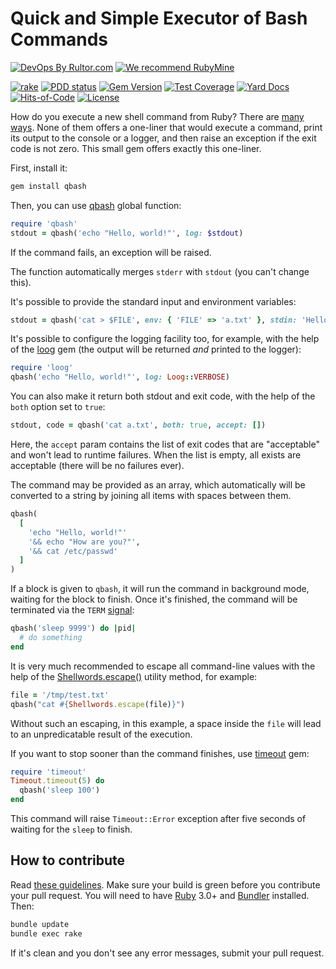 # Quick and Simple Executor of Bash Commands

[![DevOps By Rultor.com](http://www.rultor.com/b/yegor256/qbash)](http://www.rultor.com/p/yegor256/qbash)
[![We recommend RubyMine](https://www.elegantobjects.org/rubymine.svg)](https://www.jetbrains.com/ruby/)

[![rake](https://github.com/yegor256/qbash/actions/workflows/rake.yml/badge.svg)](https://github.com/yegor256/qbash/actions/workflows/rake.yml)
[![PDD status](http://www.0pdd.com/svg?name=yegor256/qbash)](http://www.0pdd.com/p?name=yegor256/qbash)
[![Gem Version](https://badge.fury.io/rb/qbash.svg)](http://badge.fury.io/rb/qbash)
[![Test Coverage](https://img.shields.io/codecov/c/github/yegor256/qbash.svg)](https://codecov.io/github/yegor256/qbash?branch=master)
[![Yard Docs](http://img.shields.io/badge/yard-docs-blue.svg)](http://rubydoc.info/github/yegor256/qbash/master/frames)
[![Hits-of-Code](https://hitsofcode.com/github/yegor256/qbash)](https://hitsofcode.com/view/github/yegor256/qbash)
[![License](https://img.shields.io/badge/license-MIT-green.svg)](https://github.com/yegor256/qbash/blob/master/LICENSE.txt)

How do you execute a new shell command from Ruby?
There are [many ways](https://stackoverflow.com/questions/2232).
None of them offers a one-liner that would execute a command, print
its output to the console or a logger, and then raise an exception if
the exit code is not zero. This small gem offers exactly this one-liner.

First, install it:

```bash
gem install qbash
```

Then, you can use [qbash][qbash] global function:

```ruby
require 'qbash'
stdout = qbash('echo "Hello, world!"', log: $stdout)
```

If the command fails, an exception will be raised.

The function automatically merges `stderr` with `stdout`
(you can't change this).

It's possible to provide the standard input and environment variables:

```ruby
stdout = qbash('cat > $FILE', env: { 'FILE' => 'a.txt' }, stdin: 'Hello!')
```

It's possible to configure the logging facility too, for example, with the help
of the [loog](https://github.com/yegor256/loog) gem (the output
will be returned _and_ printed to the logger):

```ruby
require 'loog'
qbash('echo "Hello, world!"', log: Loog::VERBOSE)
```

You can also make it return both stdout and exit code, with the help
of the `both` option set to `true`:

```ruby
stdout, code = qbash('cat a.txt', both: true, accept: [])
```

Here, the `accept` param contains the list of exit codes that are "acceptable"
and won't lead to runtime failures. When the list is empty, all exists are
acceptable (there will be no failures ever).

The command may be provided as an array, which automatically will be
converted to a string by joining all items with spaces between them.

```ruby
qbash(
  [
    'echo "Hello, world!"'
    '&& echo "How are you?"',
    '&& cat /etc/passwd'
  ]
)
```

If a block is given to `qbash`, it will run the command in background mode,
waiting for the block to finish. Once it's finished, the command will be
terminated via the `TERM` [signal]:

```ruby
qbash('sleep 9999') do |pid|
  # do something
end
```

It is very much recommended to escape all command-line values with the help
of the [Shellwords.escape()][shellwords] utility method, for example:

```ruby
file = '/tmp/test.txt'
qbash("cat #{Shellwords.escape(file)}")
```

Without such an escaping, in this example, a space inside the `file`
will lead to an unpredicatable result of the execution.

If you want to stop sooner than the command finishes, use
[timeout] gem:

```ruby
require 'timeout'
Timeout.timeout(5) do
  qbash('sleep 100')
end
```

This command will raise `Timeout::Error` exception after five seconds
of waiting for the `sleep` to finish.

## How to contribute

Read
[these guidelines](https://www.yegor256.com/2014/04/15/github-guidelines.html).
Make sure your build is green before you contribute
your pull request. You will need to have
[Ruby](https://www.ruby-lang.org/en/) 3.0+ and
[Bundler](https://bundler.io/) installed. Then:

```bash
bundle update
bundle exec rake
```

If it's clean and you don't see any error messages, submit your pull request.

[shellwords]: https://ruby-doc.org/stdlib-3.0.1/libdoc/shellwords/rdoc/Shellwords.html
[qbash]: https://rubydoc.info/github/yegor256/qbash/master/Kernel#qbash-instance_method
[signal]: https://en.wikipedia.org/wiki/Signal_(IPC)
[timeout]: https://github.com/ruby/timeout
